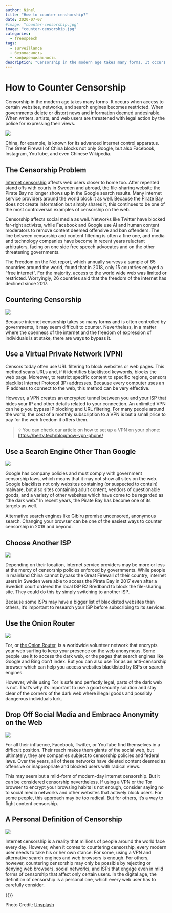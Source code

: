 ```yaml
---
author: Ninel
title: "How to counter censhorship?"
date: 2020-07-07
#image: "counter-censorship.jpg"
image: "counter-censorship.jpg"
categories:
  - freespeech
tags:
  - surveillance
  - безопасность
  - конфиденциальность
description: "Censorship in the modern age takes many forms. It occurs when access to certain websites, networks, and search engines becomes restricted. When governments delete or distort news and information deemed undesirable. When writers, artists, and web users are threatened with legal action by the police for expressing their views."
---
```


# How to Counter Censorship

Censorship in the modern age takes many forms. It occurs when access to certain websites, networks, and search engines becomes restricted. When governments delete or distort news and information deemed undesirable. When writers, artists, and web users are threatened with legal action by the police for expressing their views.

![](https://i.imgur.com/2GPt0Ss.jpg)



China, for example, is known for its advanced internet control apparatus. The Great Firewall of China blocks not only Google, but also Facebook, Instagram, YouTube, and even Chinese Wikipedia.

## The Censorship Problem
[Internet censorship](https://en.wikipedia.org/wiki/Internet_censorship#:~:text=Internet%20censorship%20is%20the%20control,or%20on%20their%20own%20initiative.) affects web users closer to home too. After repeated stand offs with courts in Sweden and abroad, the file-sharing website the Pirate Bay no longer shows up in the Google search results. Many internet service providers around the world block it as well. Because the Pirate Bay does not create information but simply shares it, this continues to be one of the most controversial examples of censorship on the web.

Censorship affects social media as well. Networks like Twitter have blocked far-right activists, while Facebook and Google use AI and human content moderators to remove content deemed offensive and ban offenders. The line between censorship and content filtering is often a fine one, and media and technology companies have become in recent years reluctant arbitrators, facing on one side free speech advocates and on the other threatening governments.

The Freedom on the Net report, which annually surveys a sample of 65 countries around the world, found that in 2018, only 15 countries enjoyed a “free internet”. For the majority, access to the world wide web was limited or restricted. Worryingly, 26 countries said that the freedom of the internet has declined since 2017.

## Countering Censorship

![](https://i.imgur.com/M4ZY1O9.jpg)


Because internet censorship takes so many forms and is often controlled by governments, it may seem difficult to counter. Nevertheless, in a matter where the openness of the internet and the freedom of expression of individuals is at stake, there are ways to bypass it.

## Use a Virtual Private Network (VPN)
Censors today often use URL filtering to block websites or web pages. This method scans URLs and, if it identifies blacklisted keywords, blocks the web page. Moreover, to restrict specific content to specific regions, censors blacklist Internet Protocol (IP) addresses. Because every computer uses an IP address to connect to the web, this method can be very effective.

However, a VPN creates an encrypted tunnel between you and your ISP that hides your IP and other details related to your connection. An unlimited VPN can help you bypass IP blocking and URL filtering. For many people around the world, the cost of a monthly subscription to a VPN is but a small price to pay for the web freedom it offers them.

> 💡 You can check our article on how to set up a VPN on your phone: https://berty.tech/blog/how-vpn-phone/

## Use a Search Engine Other Than Google

![](https://i.imgur.com/NahWVmZ.jpg)

Google has company policies and must comply with government censorship laws, which means that it may not show all sites on the web. Google blacklists not only websites containing (or suspected to contain) malware, but also sites containing adult content, vendors of questionable goods, and a variety of other websites which have come to be regarded as “the dark web.” In recent years, the Pirate Bay has become one of its targets as well.

Alternative search engines like Gibiru promise uncensored, anonymous search. Changing your browser can be one of the easiest ways to counter censorship in 2019 and beyond.

## Choose Another ISP

![](https://i.imgur.com/6ZIt7Vs.jpg)


Depending on their location, internet service providers may be more or less at the mercy of censorship policies enforced by governments. While people in mainland China cannot bypass the Great Firewall of their country, internet users in Sweden were able to access the Pirate Bay in 2017 even after a Swedish court ordered the local ISP B2 Bredband to block the file-sharing site. They could do this by simply switching to another ISP.

Because some ISPs may have a bigger list of blacklisted websites than others, it’s important to research your ISP before subscribing to its services.

## Use the Onion Router

![](https://i.imgur.com/dvSo5qd.jpg)


Tor, or [the Onion Router](https://www.torproject.org/), is a worldwide volunteer network that encrypts your web surfing to keep your presence on the web anonymous. Some people use it to access the dark web, or the pages that search engines like Google and Bing don’t index. But you can also use Tor as an anti-censorship browser which can help you access websites blacklisted by ISPs or search engines.

However, while using Tor is safe and perfectly legal, parts of the dark web is not. That’s why it’s important to use a good security solution and stay clear of the corners of the dark web where illegal goods and possibly dangerous individuals lurk.

## Drop Off Social Media and Embrace Anonymity on the Web

![](https://i.imgur.com/K2zat89.jpg)

For all their influence, Facebook, Twitter, or YouTube find themselves in a difficult position. Their reach makes them giants of the social web, but ultimately, they are companies subject to censorship policies and federal laws. Over the years, all of these networks have deleted content deemed as offensive or inappropriate and blocked users with radical views.

This may seem but a mild-form of modern-day internet censorship. But it can be considered censorship nevertheless. If using a VPN or the Tor browser to encrypt your browsing habits is not enough, consider saying no to social media networks and other websites that actively block users. For some people, this approach may be too radical. But for others, it’s a way to fight content censorship.

## A Personal Definition of Censorship


![](https://i.imgur.com/a28D83S.jpg)

Internet censorship is a reality that millions of people around the world face every day. However, when it comes to countering censorship, every modern user needs to take his or her own stance. For some, using a VPN and alternative search engines and web browsers is enough. For others, however, countering censorship may only be possible by rejecting or denying web browsers, social networks, and ISPs that engage even in mild forms of censorship that affect only certain users. In the digital age, the definition of censorship is a personal one, which every web user has to carefully consider.



 {{<tweet id="1276140407190179853">}}

Photo Credit: [Unsplash](https://unsplash.com/) 
